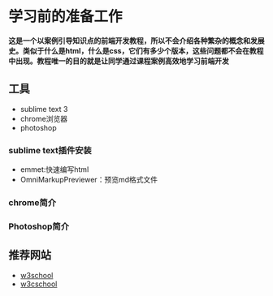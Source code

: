 # 学习前的准备工作

**这是一个以案例引导知识点的前端开发教程，所以不会介绍各种繁杂的概念和发展史。类似于什么是html，什么是css，它们有多少个版本，这些问题都不会在教程中出现。教程唯一的目的就是让同学通过课程案例高效地学习前端开发**

## 工具
* sublime text 3 
* chrome浏览器
* photoshop 

### sublime text插件安装
* emmet:快速编写html
* OmniMarkupPreviewer：预览md格式文件

### chrome简介

### Photoshop简介


## 推荐网站
* [w3school](http://www.w3school.com.cn/)
* [w3cschool](http://www.w3cschool.cn/)


